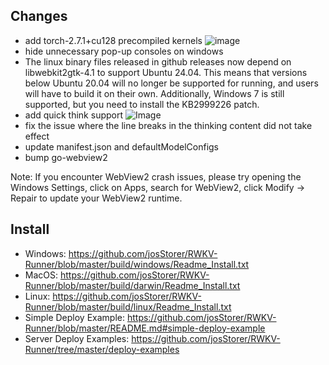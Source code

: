 ## Changes

- add torch-2.7.1+cu128 precompiled kernels
![image](https://github.com/user-attachments/assets/aa1703ec-da0e-4e3f-820c-9253f4b9bf15)
- hide unnecessary pop-up consoles on windows
- The linux binary files released in github releases now depend on libwebkit2gtk-4.1 to support Ubuntu 24.04. This means that versions below Ubuntu 20.04 will no longer be supported for running, and users will have to build it on their own. Additionally, Windows 7 is still supported, but you need to install the KB2999226 patch.
- add quick think support
![Image](https://github.com/user-attachments/assets/ecf66622-0765-42c9-b8a0-633c30329349)
- fix the issue where the line breaks in the thinking content did not take effect
- update manifest.json and defaultModelConfigs
- bump go-webview2

Note: If you encounter WebView2 crash issues, please try opening the Windows Settings, click on Apps, search for
WebView2, click Modify -> Repair to update your WebView2 runtime.

## Install

- Windows: https://github.com/josStorer/RWKV-Runner/blob/master/build/windows/Readme_Install.txt
- MacOS: https://github.com/josStorer/RWKV-Runner/blob/master/build/darwin/Readme_Install.txt
- Linux: https://github.com/josStorer/RWKV-Runner/blob/master/build/linux/Readme_Install.txt
- Simple Deploy Example: https://github.com/josStorer/RWKV-Runner/blob/master/README.md#simple-deploy-example
- Server Deploy Examples: https://github.com/josStorer/RWKV-Runner/tree/master/deploy-examples
